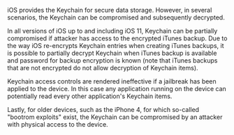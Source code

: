 
iOS provides the Keychain for secure data storage. However, in several
scenarios, the Keychain can be compromised and subsequently decrypted.

In all versions of iOS up to and including iOS 11, Keychain can be
partially compromised if attacker has access to the encrypted iTunes
backup. Due to the way iOS re-encrypts Keychain entries when creating
iTunes backups, it is possible to partially decrypt Keychain when iTunes
backup is available and password for backup encryption is known (note
that iTunes backups that are not encrypted do not allow decryption of
Keychain items).

Keychain access controls are rendered ineffective if a jailbreak has
been applied to the device. In this case any application running on the
device can potentially read every other application's Keychain items.

Lastly, for older devices, such as the iPhone 4, for which so-called
"bootrom exploits" exist, the Keychain can be compromised by an attacker
with physical access to the device.
